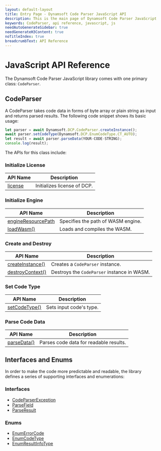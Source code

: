 ```yaml
---
layout: default-layout
title: Entry Page - Dynamsoft Code Parser JavaScript API
description: This is the main page of Dynamsoft Code Parser JavaScript SDK API Reference.
keywords: CodeParser, api reference, javascript, js
needAutoGenerateSidebar: true
needGenerateH3Content: true
noTitleIndex: true
breadcrumbText: API Reference
---
```


# JavaScript API Reference

The Dynamsoft Code Parser JavaScript library comes with one primary class: `CodeParser`.

## CodeParser

A CodeParser takes code data in forms of byte array or plain string as input and returns parsed results. The following code snippet shows its basic usage:

```js
let parser = await Dynamsoft.DCP.CodeParser.createInstance();
await parser.setCodeType(Dynamsoft.DCP.EnumCodeType.CT_AUTO);
let result = await parser.parseData(YOUR-CODE-STRING);
console.log(result);
```

The APIs for this class include:

### Initialize License

| API Name | Description |
|---|---|
| [license](LicenseControl.md#license) | Initializes license of DCP. |

### Initialize Engine

| API Name | Description |
|---|---|
| [engineResourcePath](InitializationControl.md#engineresourcepath) | Specifies the path of WASM engine. |
| [loadWasm()](InitializationControl.md#loadwasm) | Loads and compiles the WASM. |

### Create and Destroy

| API Name | Description |
|---|---|
| [createInstance()](CodeParser.md#createinstance) | Creates a `CodeParser` instance. |
| [destroyContext()](CodeParser.md#destroycontext) | Destroys the `CodeParser` instance in WASM. |

### Set Code Type

| API Name | Description |
|---|---|
| [setCodeType()](CodeParser.md#setcodetype) | Sets input code's type. |

### Parse Code Data

| API Name | Description |
|---|---|
| [parseData()](CodeParser.md#parsedata) | Parses code data for readable results. |

<!--

### Set Encryption Key

| API Name | Description |
|---|---|
| [setCryptoPublicKey()](CodeParser.md#setcryptopublickey) | Set a public key if code parsing needs. |
| [setCertificate()](CodeParser.md#setcertificate) | Set a certificate if code parsing needs. |

-->

## Interfaces and Enums

In order to make the code more predictable and readable, the library defines a series of supporting interfaces and enumerations:

### Interfaces

* [CodeParserException](../api-reference/interface/CodeParserEception.md)
* [ParseField](../api-reference/interface/ParseField.md)
* [ParseResult](../api-reference/interface/ParseResult.md)

### Enums

* [EnumErrorCode](../api-reference/enum/EnumErrorCode.md)
* [EnumCodeType](../api-reference/enum/EnumCodeType.md)
* [EnumResultInfoType](../api-reference/enum/EnumResultInfoType.md)
